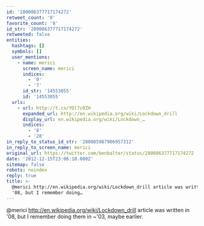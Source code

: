 ```yaml
---
id: '280086377717174272'
retweet_count: '0'
favorite_count: '0'
id_str: '280086377717174272'
retweeted: false
entities:
  hashtags: []
  symbols: []
  user_mentions:
    - name: merici
      screen_name: merici
      indices:
        - '0'
        - '7'
      id_str: '14553055'
      id: '14553055'
  urls:
    - url: http://t.co/YDl7c0ZH
      expanded_url: http://en.wikipedia.org/wiki/Lockdown_drill
      display_url: en.wikipedia.org/wiki/Lockdown_…
      indices:
        - '8'
        - '28'
in_reply_to_status_id_str: '280085987906957312'
in_reply_to_screen_name: merici
original_url: https://twitter.com/benbalter/status/280086377717174272
date: '2012-12-15T23:06:10.000Z'
sitemap: false
robots: noindex
reply: true
title: >-
  @merici http://en.wikipedia.org/wiki/Lockdown_drill article was written in
  '08, but I remember doing…
---
```


@merici http://en.wikipedia.org/wiki/Lockdown_drill article was written in '08, but I remember doing them in ~'03, maybe earlier.